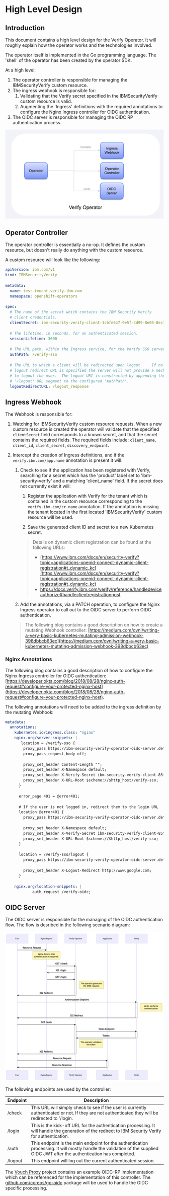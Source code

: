 # High Level Design

## Introduction

This document contains a high level design for the Verify Operator.  It will roughly explain how the operator works and the technologies involved.

The operator itself is implemented in the Go programming language.  The 'shell' of the operator has been created by the operator SDK.

At a high level:

1. The operator controller is responsible for managing the IBMSecurityVerify custom resource.
2. The ingress webhook is responsible for:
	1. Validating that the Verify secret specified in the IBMSecurityVerify custom resource is valid.
	2. Augmenting the 'Ingress' definitions with the required annotations to configure the Nginx Ingress controller for OIDC authentication.
3. The OIDC server is responsible for managing the OIDC RP authentication process.

![Operator Design](images/OperatorDesign.png)

## Operator Controller

The operator controller is essentially a no-op.  It defines the custom resource, but doesn't really do anything with the custom resource.

A custom resource will look like the following:

```yaml
apiVersion: ibm.com/v1
kind: IBMSecurityVerify

metadata:
  name: test-tenant.verify.ibm.com
  namespace: openshift-operators

spec:
  # The name of the secret which contains the IBM Security Verify
  # client credentials.
  clientSecret: ibm-security-verify-client-1cbfe647-9e5f-4d99-8e05-8ec1c862eb47

  # The lifetime, in seconds, for an authenticated session.  
  sessionLifetime: 3600

  # The URL path, within the Ingress service, for the Verify SSO server.
  authPath: /verify-sso

  # The URL to which a client will be redirected upon logout.    If no
  # logout redirect URL is specified the server will not provide a mechanism
  # to logout the user.  The logout URI is constructed by appending the
  # '/logout' URL segment to the configured 'AuthPath'.
  logoutRedirectURL: /logout_response
```

## Ingress Webhook

The Webhook is responsible for:

1. Watching for IBMSecurityVerify custom resource requests.  When a new custom resource is created the operator will validate that the specified `clientSecret` field corresponds to a known secret, and that the secret contains the required fields.  The required fields include: `client_name`, `client_id`, `client_secret`, `discovery_endpoint`.
2. Intercept the creation of Ingress definitions, and if the `verify.ibm.com/app.name` annotation is present it will:
	1. Check to see if the application has been registered with Verify, searching for a secret which has the 'product' label set to 'ibm-security-verify' and a matching 'client\_name' field.  If the secret does not currently exist it will:
	
		1. Register the application with Verify for the tenant which is contained in the custom resource corresponding to the `verify.ibm.com/cr.name` annotation.  If the annotation is missing the tenant located in the first located 'IBMSecurityVerify' custom resource will be used.
	
		2. Save the generated client ID and secret to a new Kubernetes secret.
	
		> Details on dynamic client registration can be found at the following URLs:
	   > 
	   >   - [https://www.ibm.com/docs/en/security-verify?topic=applications-openid-connect-dynamic-client-registration#t_dynamic_kc](https://www.ibm.com/docs/en/security-verify?topic=applications-openid-connect-dynamic-client-registration#t_dynamic_kc)
	   >   - [https://docs.verify.ibm.com/verify/reference/handledeviceauthorize#handleclientregistrationpost ](https://docs.verify.ibm.com/verify/reference/handledeviceauthorize#handleclientregistrationpost)

	2. Add the annotations, via a PATCH operation, to configure the Nginx Ingress operator to call out to the OIDC server to perform OIDC authentication.

	> The following blog contains a good description on how to create a mutating Webhook controller: [https://medium.com/ovni/writing-a-very-basic-kubernetes-mutating-admission-webhook-398dbbcb63ec](https://medium.com/ovni/writing-a-very-basic-kubernetes-mutating-admission-webhook-398dbbcb63ec)

### Nginx Annotations

The following blog contains a good description of how to configure the Nginx Ingress controller for OIDC authentication: [https://developer.okta.com/blog/2018/08/28/nginx-auth-request#configure-your-protected-nginx-host](https://developer.okta.com/blog/2018/08/28/nginx-auth-request#configure-your-protected-nginx-host).

The following annotations will need to be added to the ingress definition by the mutating Webhook:

```yaml
metadata:
  annotations:
    kubernetes.io/ingress.class: "nginx"
    nginx.org/server-snippets: |
	   location = /verify-sso {
        proxy_pass https://ibm-security-verify-operator-oidc-server.default.svc.cluster.local:7443/auth;
        proxy_pass_request_body off;
	
        proxy_set_header Content-Length "";
        proxy_set_header X-Namespace default;
        proxy_set_header X-Verify-Secret ibm-security-verify-client-85f8a46b-3e65-407d-b9fd-a841f44a39ca;
        proxy_set_header X-URL-Root $scheme://$http_host/verify-sso;
      }

      error_page 401 = @error401;

      # If the user is not logged in, redirect them to the login URL
      location @error401 {
        proxy_pass https://ibm-security-verify-operator-oidc-server.default.svc.cluster.local:7443/login?url=$scheme://$http_host$request_uri;

        proxy_set_header X-Namespace default;
        proxy_set_header X-Verify-Secret ibm-security-verify-client-85f8a46b-3e65-407d-b9fd-a841f44a39ca;
        proxy_set_header X-URL-Root $scheme://$http_host/verify-sso;
      }

      location = /verify-sso/logout {
        proxy_pass https://ibm-security-verify-operator-oidc-server.default.svc.cluster.local:7443/logout;

        proxy_set_header X-Logout-Redirect http://www.google.com;
      }
            
    nginx.org/location-snippets: |
            auth_request /verify-oidc;

```


## OIDC Server

The OIDC server is responsible for the managing of the OIDC authentication flow.  The flow is desribed in the following scenario diagram:

[![Authentication Flow](images/AuthFlow.png)](https://mermaid-js.github.io/mermaid-live-editor/edit/#eyJjb2RlIjoic2VxdWVuY2VEaWFncmFtXG5wYXJ0aWNpcGFudCBVc2VyXG5wYXJ0aWNpcGFudCBJbmdyZXNzIGFzIE5naW54IEluZ3Jlc3NcbnBhcnRpY2lwYW50IE9wZXJhdG9yIGFzIFZlcmlmeSBPcGVyYXRvclxucGFydGljaXBhbnQgQXBwbGljYXRpb25cbnBhcnRpY2lwYW50IFZlcmlmeVxuICAgIFVzZXItPj4rSW5ncmVzczogUmVzb3VyY2UgUmVxdWVzdFxuICAgIG5vdGUgb3ZlciBJbmdyZXNzOiBOZ2lueCBkZXRlY3RzIHRoYXQgPGJyPmF1dGhlbnRpY2F0aW9uIGlzIHJlcXVpcmVkLlxuICAgIEluZ3Jlc3MtPj5PcGVyYXRvcjogR0VUIC92ZXJpZnktb2lkYy9hdXRoXG4gICAgYWN0aXZhdGUgT3BlcmF0b3JcbiAgICBPcGVyYXRvci0-PkluZ3Jlc3M6IDQwMSBGb3JiaWRkZW5cbiAgICBJbmdyZXNzLT4-T3BlcmF0b3I6IEdFVCAvdmVyaWZ5LW9pZGMvbG9naW5cbiAgICBub3RlIHJpZ2h0IG9mIE9wZXJhdG9yOiBUaGUgb3BlcmF0b3IgZ2VuZXJhdGVzIDxicj50aGUgT0lEQyByZXF1ZXN0LlxuICAgIE9wZXJhdG9yLT4-VXNlcjogMzAyIFJlZGlyZWN0XG4gICAgZGVhY3RpdmF0ZSBPcGVyYXRvclxuICAgIFVzZXItPj4rVmVyaWZ5OiBBdXRob3JpemF0aW9uIEVuZHBvaW50XG4gICAgbm90ZSByaWdodCBvZiBWZXJpZnk6IFZlcmlmeSBwZXJmb3JtcyA8YnI-YXV0aGVudGljYXRpb25cbiAgICBWZXJpZnktPj4tVXNlcjogMzAyIFJlZGlyZWN0XG4gICAgVXNlci0-PitPcGVyYXRvcjogR0VUIC92ZXJpZnktb2lkYy9hdXRoXG4gICAgT3BlcmF0b3ItPj4rVmVyaWZ5OiBUb2tlbiBFbmRwb2ludFxuICAgIFZlcmlmeS0-Pi1PcGVyYXRvcjogVG9rZW5zXG4gICAgbm90ZSByaWdodCBvZiBPcGVyYXRvcjogVGhlIG9wZXJhdG9yIHZhbGlkYXRlczxicj50aGUgdG9rZW5cbiAgICBPcGVyYXRvci0-Pi1Vc2VyOiAzMDIgUmVkaXJlY3RcbiAgICBVc2VyLT4-K0luZ3Jlc3M6IFJlc291cmNlIFJlcXVlc3RcbiAgICBhY3RpdmF0ZSBVc2VyXG4gICAgbm90ZSBvdmVyIEluZ3Jlc3M6IE5naW54IGRldGVjdHMgdGhhdCA8YnI-YXV0aGVudGljYXRpb24gaXMgcmVxdWlyZWQuXG4gICAgSW5ncmVzcy0-Pk9wZXJhdG9yOiBHRVQgL3ZlcmlmeS1vaWRjL2F1dGhcbiAgICBPcGVyYXRvci0-PkluZ3Jlc3M6IDIwMCBPS1xuICAgIEluZ3Jlc3MtPj5BcHBsaWNhdGlvbjogUmVzb3VyY2UgUmVxdWVzdFxuICAgIEFwcGxpY2F0aW9uLT4-VXNlcjogUmVzb3VyY2UgUmVzcG9uc2VcbiAgICBkZWFjdGl2YXRlIFVzZXJcbiAgICAgICAgICAgICIsIm1lcm1haWQiOiJ7XG4gIFwidGhlbWVcIjogXCJkZWZhdWx0XCJcbn0iLCJ1cGRhdGVFZGl0b3IiOmZhbHNlLCJhdXRvU3luYyI6dHJ1ZSwidXBkYXRlRGlhZ3JhbSI6ZmFsc2V9)

The following endpoints are used by the controller:

|Endpoint|Description
|--------|-----------
|/check|This URL will simply check to see if the user is currently authenticated or not.  If they are not authenticated they will be redirected to '/login.
|/login|This is the kick-off URL for the authentication processing.  It will handle the generation of the redirect to IBM Security Verify for authentication.
|/auth|This endpoint is the main endpoint for the authentication processing.  It will mostly handle the validation of the supplied OIDC JWT after the authentication has completed.
|/logout|This endpoint will log out the current authenticated session.


The [Vouch Proxy](https://github.com/vouch/vouch-proxy) project contains an example OIDC-RP implementation which can be referenced for the implementation of this controller.  The [github.com/coreos/go-oidc](https://pkg.go.dev/github.com/coreos/go-oidc#section-readme) package will be used to handle the OIDC specific processing.


